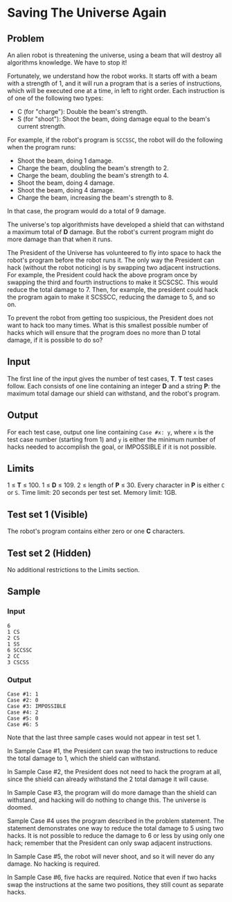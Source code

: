 # Saving The Universe Again
## Problem
An alien robot is threatening the universe, using a beam that will destroy all algorithms knowledge. We have to stop it!

Fortunately, we understand how the robot works. It starts off with a beam with a strength of 1, and it will run a program that is a series of instructions, which will be executed one at a time, in left to right order. Each instruction is of one of the following two types:
* C (for "charge"): Double the beam's strength.
* S (for "shoot"): Shoot the beam, doing damage equal to the beam's current strength.

For example, if the robot's program is `SCCSSC`, the robot will do the following when the program runs:
* Shoot the beam, doing 1 damage.
* Charge the beam, doubling the beam's strength to 2.
* Charge the beam, doubling the beam's strength to 4.
* Shoot the beam, doing 4 damage.
* Shoot the beam, doing 4 damage.
* Charge the beam, increasing the beam's strength to 8.

In that case, the program would do a total of 9 damage.

The universe's top algorithmists have developed a shield that can withstand a maximum total of **D** damage. But the robot's current program might do more damage than that when it runs.

The President of the Universe has volunteered to fly into space to hack the robot's program before the robot runs it. The only way the President can hack (without the robot noticing) is by swapping two adjacent instructions. For example, the President could hack the above program once by swapping the third and fourth instructions to make it SCSCSC. This would reduce the total damage to 7. Then, for example, the president could hack the program again to make it SCSSCC, reducing the damage to 5, and so on.

To prevent the robot from getting too suspicious, the President does not want to hack too many times. What is this smallest possible number of hacks which will ensure that the program does no more than D total damage, if it is possible to do so?

## Input
The first line of the input gives the number of test cases, **T**. **T** test cases follow. Each consists of one line containing an integer **D** and a string **P**: the maximum total damage our shield can withstand, and the robot's program.

## Output
For each test case, output one line containing `Case #x: y`, where `x` is the test case number (starting from 1) and `y` is either the minimum number of hacks needed to accomplish the goal, or IMPOSSIBLE if it is not possible.

## Limits
1 ≤ **T** ≤ 100.
1 ≤ **D** ≤ 109.
2 ≤ length of **P** ≤ 30.
Every character in **P** is either `C` or `S`.
Time limit: 20 seconds per test set.
Memory limit: 1GB.

## Test set 1 (Visible)
The robot's program contains either zero or one **C** characters.

## Test set 2 (Hidden)
No additional restrictions to the Limits section.

## Sample
### Input
```
6
1 CS
2 CS
1 SS
6 SCCSSC
2 CC
3 CSCSS
```

### Output
```
Case #1: 1
Case #2: 0
Case #3: IMPOSSIBLE
Case #4: 2
Case #5: 0
Case #6: 5
```

Note that the last three sample cases would not appear in test set 1.

In Sample Case #1, the President can swap the two instructions to reduce the total damage to 1, which the shield can withstand.

In Sample Case #2, the President does not need to hack the program at all, since the shield can already withstand the 2 total damage it will cause.

In Sample Case #3, the program will do more damage than the shield can withstand, and hacking will do nothing to change this. The universe is doomed.

Sample Case #4 uses the program described in the problem statement. The statement demonstrates one way to reduce the total damage to 5 using two hacks. It is not possible to reduce the damage to 6 or less by using only one hack; remember that the President can only swap adjacent instructions.

In Sample Case #5, the robot will never shoot, and so it will never do any damage. No hacking is required.

In Sample Case #6, five hacks are required. Notice that even if two hacks swap the instructions at the same two positions, they still count as separate hacks.

